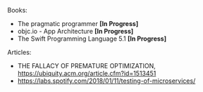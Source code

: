 Books:

- The pragmatic programmer **[In Progress]**
- objc.io - App Architecture **[In Progress]**
- The Swift Programming Language 5.1 **[In Progress]**

Articles:

- THE FALLACY OF PREMATURE OPTIMIZATION, https://ubiquity.acm.org/article.cfm?id=1513451
- https://labs.spotify.com/2018/01/11/testing-of-microservices/
